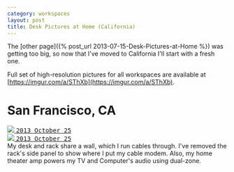 ```yaml
---
category: workspaces
layout: post
title: Desk Pictures at Home (California)
---
```


The [other page]({% post_url 2013-07-15-Desk-Pictures-at-Home %}) was getting too big, so now that I've moved
to California I'll start with a fresh one.

Full set of high-resolution pictures for all workspaces are available at
[https://imgur.com/a/SThXb](https://imgur.com/a/SThXb).

# San Francisco, CA

<div class="thumbnail">
    <div class="row">
        <div class="col-xs-12 col-sm-6">
            <a href="https://imgur.com/chiN9PZ" target="_blank">
                <div class="annotparent">
                    <img src="//i.imgur.com/chiN9PZl.jpg" class="img-responsive img-thumbnail">
                    <samp class="label label-default annotation" style="left:4%; top:4%">2013 October 25</samp>
                </div>
            </a>
        </div>
        <div class="col-xs-12 col-sm-6">
            <a href="https://imgur.com/5okVHKn" target="_blank">
                <div class="annotparent">
                    <img src="//i.imgur.com/5okVHKnl.jpg" class="img-responsive img-thumbnail">
                    <samp class="label label-default annotation" style="left:4%; top:4%">2013 October 25</samp>
                </div>
            </a>
        </div>
    </div>
    <div class="caption">
        My desk and rack share a wall, which I run cables through. I've removed the rack's side panel to show where I
        put my cable modem. Also, my home theater amp powers my TV and Computer's audio using dual-zone.
    </div>
</div>
